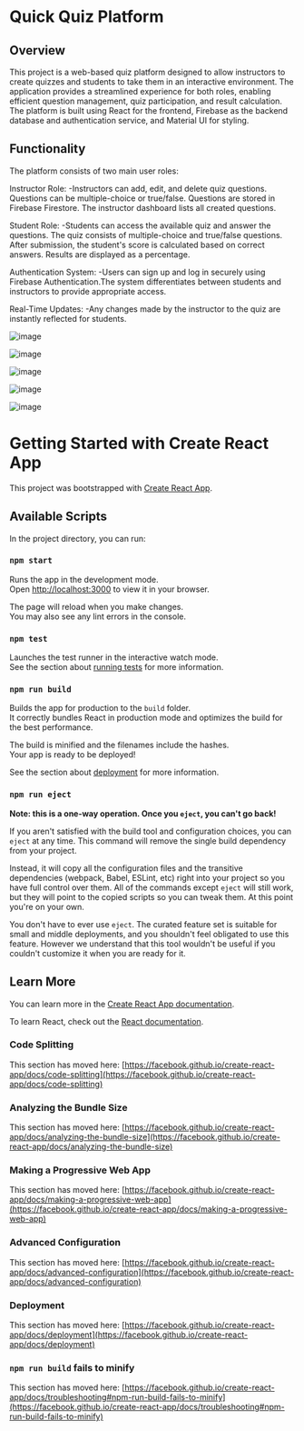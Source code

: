 # Quick Quiz Platform

## Overview

This project is a web-based quiz platform designed to allow instructors to create quizzes and students to take them in an interactive environment. The application provides a streamlined experience for both roles, enabling efficient question management, quiz participation, and result calculation. The platform is built using React for the frontend, Firebase as the backend database and authentication service, and Material UI for styling.

## Functionality

The platform consists of two main user roles:

Instructor Role:
-Instructors can add, edit, and delete quiz questions. Questions can be multiple-choice or true/false. Questions are stored in Firebase Firestore. The instructor dashboard lists all created questions.

Student Role:
-Students can access the available quiz and answer the questions. The quiz consists of multiple-choice and true/false questions. After submission, the student's score is calculated based on correct answers. Results are displayed as a percentage.

Authentication System:
-Users can sign up and log in securely using Firebase Authentication.The system differentiates between students and instructors to provide appropriate access.

Real-Time Updates: 
-Any changes made by the instructor to the quiz are instantly reflected for students.

![image](https://github.com/user-attachments/assets/b67f8a21-2128-407e-8528-1d533b8b7e00)

![image](https://github.com/user-attachments/assets/754d252e-0586-4420-a6cd-e5a51cfdf129)

![image](https://github.com/user-attachments/assets/99f56d44-a625-431c-99fe-c89eb9c1d48a)

![image](https://github.com/user-attachments/assets/dc502a9a-a6b7-448c-8286-7ab20e0f6e7e)

![image](https://github.com/user-attachments/assets/083882c2-12b0-4a64-8483-db8fe0541e46)




# Getting Started with Create React App

This project was bootstrapped with [Create React App](https://github.com/facebook/create-react-app).

## Available Scripts

In the project directory, you can run:

### `npm start`

Runs the app in the development mode.\
Open [http://localhost:3000](http://localhost:3000) to view it in your browser.

The page will reload when you make changes.\
You may also see any lint errors in the console.

### `npm test`

Launches the test runner in the interactive watch mode.\
See the section about [running tests](https://facebook.github.io/create-react-app/docs/running-tests) for more information.

### `npm run build`

Builds the app for production to the `build` folder.\
It correctly bundles React in production mode and optimizes the build for the best performance.

The build is minified and the filenames include the hashes.\
Your app is ready to be deployed!

See the section about [deployment](https://facebook.github.io/create-react-app/docs/deployment) for more information.

### `npm run eject`

**Note: this is a one-way operation. Once you `eject`, you can't go back!**

If you aren't satisfied with the build tool and configuration choices, you can `eject` at any time. This command will remove the single build dependency from your project.

Instead, it will copy all the configuration files and the transitive dependencies (webpack, Babel, ESLint, etc) right into your project so you have full control over them. All of the commands except `eject` will still work, but they will point to the copied scripts so you can tweak them. At this point you're on your own.

You don't have to ever use `eject`. The curated feature set is suitable for small and middle deployments, and you shouldn't feel obligated to use this feature. However we understand that this tool wouldn't be useful if you couldn't customize it when you are ready for it.

## Learn More

You can learn more in the [Create React App documentation](https://facebook.github.io/create-react-app/docs/getting-started).

To learn React, check out the [React documentation](https://reactjs.org/).

### Code Splitting

This section has moved here: [https://facebook.github.io/create-react-app/docs/code-splitting](https://facebook.github.io/create-react-app/docs/code-splitting)

### Analyzing the Bundle Size

This section has moved here: [https://facebook.github.io/create-react-app/docs/analyzing-the-bundle-size](https://facebook.github.io/create-react-app/docs/analyzing-the-bundle-size)

### Making a Progressive Web App

This section has moved here: [https://facebook.github.io/create-react-app/docs/making-a-progressive-web-app](https://facebook.github.io/create-react-app/docs/making-a-progressive-web-app)

### Advanced Configuration

This section has moved here: [https://facebook.github.io/create-react-app/docs/advanced-configuration](https://facebook.github.io/create-react-app/docs/advanced-configuration)

### Deployment

This section has moved here: [https://facebook.github.io/create-react-app/docs/deployment](https://facebook.github.io/create-react-app/docs/deployment)

### `npm run build` fails to minify

This section has moved here: [https://facebook.github.io/create-react-app/docs/troubleshooting#npm-run-build-fails-to-minify](https://facebook.github.io/create-react-app/docs/troubleshooting#npm-run-build-fails-to-minify)
